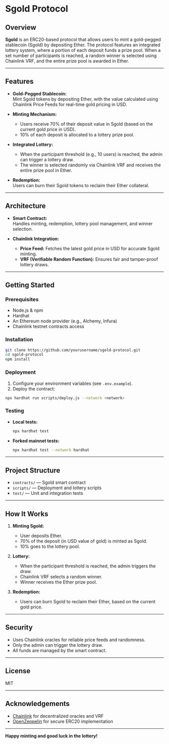 # Sgold Protocol

## Overview

**Sgold** is an ERC20-based protocol that allows users to mint a gold-pegged stablecoin (Sgold) by depositing Ether. The protocol features an integrated lottery system, where a portion of each deposit funds a prize pool. When a set number of participants is reached, a random winner is selected using Chainlink VRF, and the entire prize pool is awarded in Ether.

---

## Features

- **Gold-Pegged Stablecoin:**  
  Mint Sgold tokens by depositing Ether, with the value calculated using Chainlink Price Feeds for real-time gold pricing in USD.

- **Minting Mechanism:**  
  - Users receive 70% of their deposit value in Sgold (based on the current gold price in USD).
  - 10% of each deposit is allocated to a lottery prize pool.

- **Integrated Lottery:**  
  - When the participant threshold (e.g., 10 users) is reached, the admin can trigger a lottery draw.
  - The winner is selected randomly via Chainlink VRF and receives the entire prize pool in Ether.

- **Redemption:**  
  Users can burn their Sgold tokens to reclaim their Ether collateral.

---

## Architecture

- **Smart Contract:**  
  Handles minting, redemption, lottery pool management, and winner selection.

- **Chainlink Integration:**  
  - **Price Feed:** Fetches the latest gold price in USD for accurate Sgold minting.
  - **VRF (Verifiable Random Function):** Ensures fair and tamper-proof lottery draws.

---

## Getting Started

### Prerequisites

- Node.js & npm
- Hardhat
- An Ethereum node provider (e.g., Alchemy, Infura)
- Chainlink testnet contracts access

### Installation

```bash
git clone https://github.com/yourusername/sgold-protocol.git
cd sgold-protocol
npm install
```

### Deployment

1. Configure your environment variables (see `.env.example`).
2. Deploy the contract:

```bash
npx hardhat run scripts/deploy.js --network <network>
```

### Testing

- **Local tests:**
  ```bash
  npx hardhat test
  ```
- **Forked mainnet tests:**
  ```bash
  npx hardhat test --network hardhat
  ```

---

## Project Structure

- `contracts/` — Sgold smart contract
- `scripts/` — Deployment and lottery scripts
- `test/` — Unit and integration tests

---

## How It Works

1. **Minting Sgold:**
   - User deposits Ether.
   - 70% of the deposit (in USD value of gold) is minted as Sgold.
   - 10% goes to the lottery pool.

2. **Lottery:**
   - When the participant threshold is reached, the admin triggers the draw.
   - Chainlink VRF selects a random winner.
   - Winner receives the Ether prize pool.

3. **Redemption:**
   - Users can burn Sgold to reclaim their Ether, based on the current gold price.

---

## Security

- Uses Chainlink oracles for reliable price feeds and randomness.
- Only the admin can trigger the lottery draw.
- All funds are managed by the smart contract.

---

## License

MIT

---

## Acknowledgements

- [Chainlink](https://chain.link/) for decentralized oracles and VRF
- [OpenZeppelin](https://openzeppelin.com/) for secure ERC20 implementation

---

**Happy minting and good luck in the lottery!**
